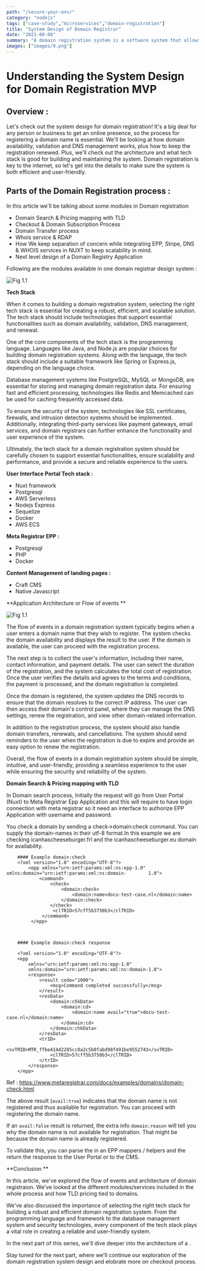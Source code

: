 ```yaml
---
path: "/secure-your-env/"
category: "nodejs"
tags: ["case-study","microservices","domain-registration"]
title: "System Design of Domain Registrar"
date: "2021-08-08"
summary: "A domain registration system is a software system that allows users to register and manage domain names. The system checks the availability of domain names, collects user information, processes payments, and updates DNS records to ensure that the domain resolves to the correct IP address. "
images: ["images/9.png"]
---
```



# Understanding the System Design for Domain Registration MVP

## Overview  :
Let's  check  out  the system design  for  domain registration!  It's a big  deal  for any person or business  to  get  an  online  presence, so  the  process  for  registering  a domain name is  essential.  We'll  be  looking  at  how domain availability, validation  and DNS management  works, plus  how  to  keep  the  registration renewed. Plus,  we'll  check  out the architecture and what  tech stack is  good  for  building  and  maintaining  the  system. Domain  registration is key to the internet, so  let's get into the details to  make  sure  the  system is  both efficient  and user-friendly.


## Parts of the Domain Registration process :

In this article we'll be talking about some modules in Domain registration 

 - Domain Search & Pricing mapping with TLD
 - Checkout & Domain Subscription Process
 - Domain Transfer process
 - Whois service & RDAP
 - How We keep separation of concern while integrating EPP, Stripe, DNS & WHOIS services in NUXT to keep scalability in mind.
 - Next level design of a Domain Registry Application


Following are the modules available in one domain registrar design system : 


![Fig 1.1](./../../resources/images/post-9.png)

 **Tech Stack**

When it comes to building a domain registration system, selecting the right tech stack is essential for creating a robust, efficient, and scalable solution. The tech stack should include technologies that support essential functionalities such as domain availability, validation, DNS management, and renewal.

One of the core components of the tech stack is the programming language. Languages like Java, and Node.js are popular choices for building domain registration systems. Along with the language, the tech stack should include a suitable framework like Spring or Express.js, depending on the language choice.

Database management systems like PostgreSQL, MySQL or MongoDB,  are essential for storing and managing domain registration data. For ensuring fast and efficient processing, technologies like Redis and Memcached can be used for caching frequently accessed data.

To ensure the security of the system, technologies like SSL certificates, firewalls, and intrusion detection systems should be implemented. Additionally, integrating third-party services like payment gateways, email services, and domain registrars can further enhance the functionality and user experience of the system.

Ultimately, the tech stack for a domain registration system should be carefully chosen to support essential functionalities, ensure scalability and performance, and provide a secure and reliable experience to the users.


**User Interface Portal Tech stack :** 

 - Nuxt framework
 - Postgresql
 - AWS Serverless
 - Nodejs Express
 - Sequelize
 - Docker
 - AWS ECS

**Meta Registrar EPP :** 
 - Postgresql
 - PHP
 - Docker

**Content Management of landing pages :** 
 - Craft CMS
 - Native Javascript 


**Application Architecture or Flow of events  **

![Fig 1.1](./../../resources/images/post-9-1.png)

The flow of events in a domain registration system typically begins when a user enters a domain name that they wish to register. The system checks the domain availability and displays the result to the user. If the domain is available, the user can proceed with the registration process.

The next step is to collect the user's information, including their name, contact information, and payment details. The user can select the duration of the registration, and the system calculates the total cost of registration. Once the user verifies the details and agrees to the terms and conditions, the payment is processed, and the domain registration is completed.

Once the domain is registered, the system updates the DNS records to ensure that the domain resolves to the correct IP address. The user can then access their domain's control panel, where they can manage the DNS settings, renew the registration, and view other domain-related information.

In addition to the registration process, the system should also handle domain transfers, renewals, and cancellations. The system should send reminders to the user when the registration is due to expire and provide an easy option to renew the registration.

Overall, the flow of events in a domain registration system should be simple, intuitive, and user-friendly, providing a seamless experience to the user while ensuring the security and reliability of the system.


**Domain Search & Pricing mapping with TLD**

In Domain search process, Initially the request will go from User Portal (Nuxt) to Meta Registrar Epp Application and this will require to have login connection with meta registrar so it need an interface to authorize EPP Application with username and password. 

You check a domain by sending a check->domain:check command. You can supply the domain-names in their utf-8 format.In this example we are checking icanhascheeseburger.frl and the icanhascheeseburger.eu domain for availability.

```
    #### Example domain:check
    <?xml version="1.0" encoding="UTF-8"?> 
	    <epp xmlns="urn:ietf:params:xml:ns:epp-1.0" xmlns:domain="urn:ietf:params:xml:ns:domain-		1.0"> 
		    <command> 
			    <check> 
				    <domain:check> 
					    <domain:name>docu-test-case.nl</domain:name> 
					</domain:check>
				</check> 
			     <clTRID>57cff5b3750b3</clTRID> 
		     </command> 
	     </epp>



    #### Example domain:check response
    
    <?xml version="1.0" encoding="UTF-8"?>
    <epp
    	xmlns="urn:ietf:params:xml:ns:epp-1.0"
    	xmlns:domain="urn:ietf:params:xml:ns:domain-1.0">
    	<response>
    		<result code="1000">
    			<msg>Command completed successfully</msg>
    		</result>
    		<resData>
    			<domain:chkData>
    				<domain:cd>
    					<domain:name avail="true">docu-test-case.nl</domain:name>
    				</domain:cd>
    			</domain:chkData>
    		</resData>
    		<trID>
    			<svTRID>MTR_ffbe414d2285cc8a2c5b8fabd98f491be9552743</svTRID>
    			<clTRID>57cff5b3750b3</clTRID>
    		</trID>
    	</response>
    </epp>
```

Ref : https://www.metaregistrar.com/docs/examples/domains/domain-check.html

The above result (`avail:true`) indicates that the domain name is not registered and thus available for registration. You can proceed with registering the domain name.

If an `avail:false` result is returned, the extra info `domain:reason` will tell you why the domain name is not available for registration. That might be because the domain name is already registered. 

To validate this, you can parse the in an EPP mappers / helpers and the return the response to the User Portal or to the CMS.

**Conclusion **

In this article, we've explored the flow of events and architecture of domain registraion. We've looked at the different modules/services included in the whole process and how TLD pricing tied to domains.

We've also discussed the importance of selecting the right tech stack for building a robust and efficient domain registration system. From the programming language and framework to the database management system and security technologies, every component of the tech stack plays a vital role in creating a reliable and user-friendly system.

In the next part of this series, we'll dive deeper into the architecture of a .

Stay tuned for the next part, where we'll continue our exploration of the domain registration system design and elobrate more on checkout process.


